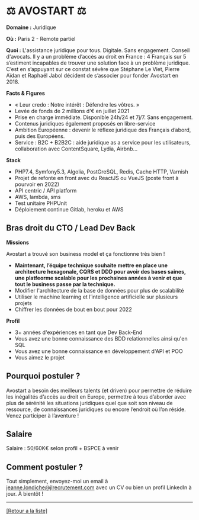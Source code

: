 # ⚖️ AVOSTART ⚖️

**Domaine :** Juridique 

**Où :** Paris 2 - Remote partiel

**Quoi :** L'assistance juridique pour tous. Digitale. Sans engagement. Conseil d'avocats.
ll y a un problème d’accès au droit en France : 4 Français sur 5 s’estiment incapables de trouver une solution face à un problème juridique. C’est en s’appuyant sur ce constat sévère que Stéphane Le Viet, Pierre Aïdan et Raphaël Jabol décident de s’associer pour fonder Avostart en 2018.

**Facts & Figures**

* « Leur credo : Notre intérêt : Défendre les vôtres. »
* Levée de fonds de 2 millions d’€ en juillet 2021
* Prise en charge immédiate. Disponible 24h/24 et 7j/7. Sans engagement. 
* Contenus juridiques également proposés en libre-service
* Ambition Européenne : devenir le réflexe juridique des Français d’abord, puis des Européens.  
* Service : B2C + B2B2C : aide juridique as a service pour les utilisateurs, collaboration avec ContentSquare, Lydia, Airbnb…

**Stack**

* PHP7.4, Symfony5.3, Algolia, PostGreSQL, Redis, Cache HTTP, Varnish
* Projet de refonte en front avec du ReactJS ou VueJS (poste front à pourvoir en 2022)
* API centric / API platform
* AWS, lambda, sms
* Test unitaire PHPUnit
* Déploiement continue Gitlab, heroku et AWS

## Bras droit du CTO / Lead Dev Back

**Missions** 

Avostart a trouvé son business model et ça fonctionne très bien ! 
* **Maintenant, l’équipe technique souhaite mettre en place une architecture hexagonale, CQRS et DDD pour avoir des bases saines, une platfeorme scalable pour les prochaines années à venir et que tout le business passe par la technique.**
* Modifier l'architecture de la base de données pour plus de scalabilité
* Utiliser le machine learning et l’intelligence artificielle sur plusieurs projets
* Chiffrer les données de bout en bout pour 2022 

**Profil** 

* 3+ années d'expériences en tant que Dev Back-End
* Vous avez une bonne connaissance des BDD relationnelles ainsi qu'en SQL
* Vous avez une bonne connaissance en développement d'API et POO
* Vous aimez le projet


## Pourquoi postuler ?

Avostart a besoin des meilleurs talents (et driven) pour permettre de réduire les inégalités d’accès au droit en Europe, permettre à tous d’aborder avec plus de sérénité les situations juridiques quel que soit son niveau de ressource, de connaissances juridiques ou encore l’endroit où l’on réside.
Venez participer à l’aventure ! 

## Salaire

Salaire : 50/60K€ selon profil + BSPCE à venir

## Comment postuler ?

Tout simplement, envoyez-moi un email à jeanne.londiche@jlrecrutement.com avec un CV ou bien un profil LinkedIn à jour. À bientôt ! 


----
<a href="https://github.com/jlondiche/job-board-php/blob/master/README.md">[Retour a la liste]</a>